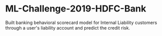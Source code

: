 # ML-Challenge-2019-HDFC-Bank
Built banking behavioral scorecard model for Internal Liability customers through a user's liability account and predict the credit risk.

